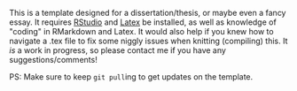 This is a template designed for a dissertation/thesis, or maybe even a fancy essay. It requires [RStudio](https://www.rstudio.com/products/rstudio/download/) and [Latex](https://www.latex-project.org/get/) be installed, as well as knowledge of "coding" in RMarkdown and Latex. It would also help if you knew how to navigate a .tex file to fix some niggly issues when knitting (compiling) this. It *is* a work in progress, so please contact me if you have any suggestions/comments!

PS: Make sure to keep `git pull`ing to get updates on the template.
